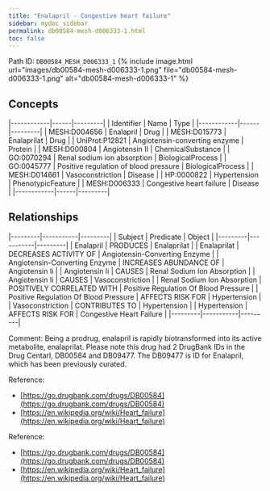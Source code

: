 ```yaml
---
title: "Enalapril - Congestive heart failure"
sidebar: mydoc_sidebar
permalink: db00584-mesh-d006333-1.html
toc: false 
---
```



Path ID: `DB00584_MESH_D006333_1`
{% include image.html url="images/db00584-mesh-d006333-1.png" file="db00584-mesh-d006333-1.png" alt="db00584-mesh-d006333-1" %}

## Concepts

|------------|------|---------|
| Identifier | Name | Type    |
|------------|------|---------|
| MESH:D004656 | Enalapril | Drug |
| MESH:D015773 | Enalaprilat | Drug |
| UniProt:P12821 | Angiotensin-converting enzyme | Protein |
| MESH:D000804 | Angiotensin II | ChemicalSubstance |
| GO:0070294 | Renal sodium ion absorption | BiologicalProcess |
| GO:0045777 | Positive regulation of blood pressure | BiologicalProcess |
| MESH:D014661 | Vasoconstriction | Disease |
| HP:0000822 | Hypertension | PhenotypicFeature |
| MESH:D006333 | Congestive heart failure | Disease |
|------------|------|---------|

## Relationships

|---------|-----------|---------|
| Subject | Predicate | Object  |
|---------|-----------|---------|
| Enalapril | PRODUCES | Enalaprilat |
| Enalaprilat | DECREASES ACTIVITY OF | Angiotensin-Converting Enzyme |
| Angiotensin-Converting Enzyme | INCREASES ABUNDANCE OF | Angiotensin Ii |
| Angiotensin Ii | CAUSES | Renal Sodium Ion Absorption |
| Angiotensin Ii | CAUSES | Vasoconstriction |
| Renal Sodium Ion Absorption | POSITIVELY CORRELATED WITH | Positive Regulation Of Blood Pressure |
| Positive Regulation Of Blood Pressure | AFFECTS RISK FOR | Hypertension |
| Vasoconstriction | CONTRIBUTES TO | Hypertension |
| Hypertension | AFFECTS RISK FOR | Congestive Heart Failure |
|---------|-----------|---------|

Comment: Being a prodrug, enalapril is rapidly biotransformed into its active metabolite, enalaprilat. Please note this drug had 2 DrugBank IDs in the Drug Centarl, DB00584 and DB09477. The DB09477 is ID for Enalapril, which has been previously curated.

Reference: 
  - [https://go.drugbank.com/drugs/DB00584](https://go.drugbank.com/drugs/DB00584)
  - [https://en.wikipedia.org/wiki/Heart_failure](https://en.wikipedia.org/wiki/Heart_failure)

Reference: 
  - [https://go.drugbank.com/drugs/DB00584](https://go.drugbank.com/drugs/DB00584)
  - [https://en.wikipedia.org/wiki/Heart_failure](https://en.wikipedia.org/wiki/Heart_failure)
